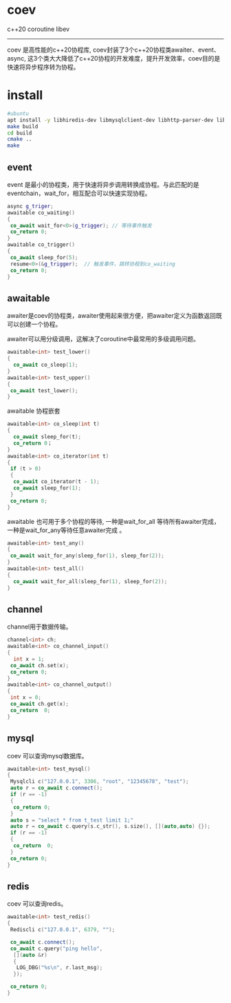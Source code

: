 # coev

c++20 coroutine libev

---

coev 是高性能的c++20协程库, coev封装了3个c++20协程类awaiter、event、async, 这3个类大大降低了c++20协程的开发难度，提升开发效率，coev目的是快速将异步程序转为协程。

# install

```sh
#ubuntu
apt install -y libhiredis-dev libmysqlclient-dev libhttp-parser-dev libev-dev
make build
cd build
cmake ..
make 
```

## event

event 是最小的协程类，用于快速将异步调用转换成协程。与此匹配的是eventchain，wait_for<eventchain>，相互配合可以快速实现协程。

```cpp
async g_triger;
awaitable co_waiting()
{ 
 co_await wait_for<0>(g_trigger); // 等待事件触发
 co_return 0;
}
awaitable co_trigger()
{
 co_await sleep_for(5);
 resume<0>(&g_trigger);  // 触发事件，跳转协程到co_waiting
 co_return 0;
}
```

## awaitable

awaiter是coev的协程类，awaiter使用起来很方便，把awaiter定义为函数返回既可以创建一个协程。

awaiter可以用分级调用，这解决了coroutine中最常用的多级调用问题。

```cpp
awaitable<int> test_lower()
{
  co_await co_sleep(1);
}
awaitable<int> test_upper()
{
 co_await test_lower();
}
```

awaitable 协程嵌套

```cpp
awaitable<int> co_sleep(int t)
{
  co_await sleep_for(t);
  co_return 0；
}
awaitable<int> co_iterator(int t)
{
 if (t > 0)
 {
  co_await co_iterator(t - 1);
  co_await sleep_for(1);
 }
 co_return 0;
}
```

awaitable 也可用于多个协程的等待, 一种是wait_for_all 等待所有awaiter完成，一种是wait_for_any等待任意awaiter完成 。

```cpp
awaitable<int> test_any()
{
 co_await wait_for_any(sleep_for(1), sleep_for(2));
}
awaitable<int> test_all()
{
  co_await wait_for_all(sleep_for(1), sleep_for(2));
}
```

## channel

channel用于数据传输。

```cpp
channel<int> ch;
awaitable<int> co_channel_input()
{
  int x = 1;
 co_await ch.set(x); 
 co_return 0;
}
awaitable<int> co_channel_output()
{
 int x = 0;
 co_await ch.get(x);
 co_return  0;
}
```

## mysql

coev 可以查询mysql数据库。

```cpp
awaitable<int> test_mysql()
{
 Mysqlcli c("127.0.0.1", 3306, "root", "12345678", "test");
 auto r = co_await c.connect();
 if (r == -1)
 {
  co_return 0;
 }
 auto s = "select * from t_test limit 1;"
 auto r = co_await c.query(s.c_str(), s.size(), [](auto,auto) {});
 if (r == -1)
 {
  co_return  0;
 }
 co_return 0;
}
```

## redis

coev 可以查询redis。

```cpp
awaitable<int> test_redis()
{
 Rediscli c("127.0.0.1", 6379, "");

 co_await c.connect();
 co_await c.query("ping hello",
  [](auto &r)
  {
   LOG_DBG("%s\n", r.last_msg);
  });

 co_return 0;
}
```
